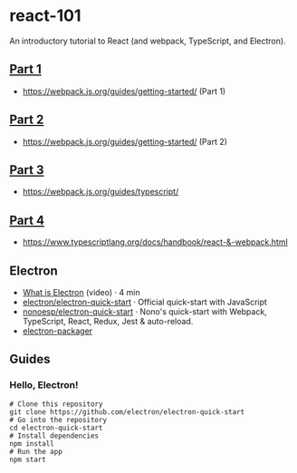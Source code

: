 # react-101
An introductory tutorial to React (and webpack, TypeScript, and Electron).

## [Part 1](https://github.com/nonoesp/react-101/tree/01-webpack)

- <https://webpack.js.org/guides/getting-started/> (Part 1)

## [Part 2](https://github.com/nonoesp/react-101/tree/02-webpack-config)

- <https://webpack.js.org/guides/getting-started/> (Part 2)

## [Part 3](https://github.com/nonoesp/react-101/tree/03-typescript)

- <https://webpack.js.org/guides/typescript/>

## [Part 4](https://github.com/nonoesp/react-101/tree/04-react)

- <https://www.typescriptlang.org/docs/handbook/react-&-webpack.html>

## Electron

- [What is Electron](https://www.youtube.com/watch?v=8YP_nOCO-4Q) (video) · 4 min
- [electron/electron-quick-start](https://github.com/electron/electron-quick-start) · Official quick-start with JavaScript
- [nonoesp/electron-quick-start](https://github.com/nonoesp/electron-quick-start) · Nono's quick-start with Webpack, TypeScript, React, Redux, Jest & auto-reload.
- [electron-packager](https://github.com/electron-userland/electron-packager)

## Guides

### Hello, Electron!

```
# Clone this repository
git clone https://github.com/electron/electron-quick-start
# Go into the repository
cd electron-quick-start
# Install dependencies
npm install
# Run the app
npm start
```

